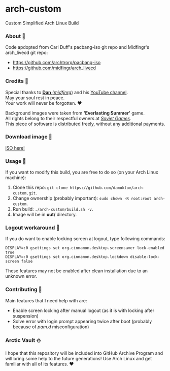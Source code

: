 # arch-custom
Custom Simplified Arch Linux Build

### About  :cactus:
Code apdopted from Carl Duff's pacbang-iso git repo and Midfingr's arch_livecd git repo: 
- https://github.com/archtrorg/pacbang-iso
- https://github.com/midfingr/arch_livecd

### Credits   :cactus:
Special thanks to [__Dan__ (_midfinrg_)](https://github.com/midfingr) and his [YouTube channel](https://www.youtube.com/user/midfingr).\
May your soul rest in peace.\
Your work will never be forgotten.
:heart:

Background images were taken from __'Everlasting Summer'__ game.\
All rights belong to their respectful owners at [_Soviet Games_](https://sovietgames.su/).\
This piece of software is distributed freely, without any additional payments.

### Download image  :cactus:
[ISO here!](https://www.dropbox.com/s/6rerw12kqgec1om/ArchLinuxCustom-2019.07.11-x86_64.iso?dl=0)


### Usage  :cactus:
If you want to modify this build, you are free to do so (on your Arch Linux machine):
1. Clone this repo: `git clone https://github.com/damoklov/arch-custom.git`.
2. Change ownership (probably important): `sudo chown -R root:root arch-custom`.
3. Run build: `./arch-custom/build.sh -v`.
4. Image will be in __out/__ directory.

### Logout workaround   :cactus:
If you do want to enable locking screen at logout, type following commands:
```
DISPLAY=:0 gsettings set org.cinnamon.desktop.screensaver lock-enabled true
DISPLAY=:0 gsettings set org.cinnamon.desktop.lockdown disable-lock-screen false
```
These features may not be enabled after clean installation due to an unknown error.

### Contributing   :cactus:
Main features that I need help with are:
* Enable screen locking after manual logout (as it is with locking after suspension)
* Solve error with login prompt appearing twice after boot (probably because of _pam.d_ misconfiguration)

### Arctic Vault   :snowman:
I hope that this repository will be included into GitHub Archive Program and will bring some help to the future generations!
Use Arch Linux and get familiar with all of its features.  :heart:
